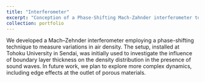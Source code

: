 ```yaml
---
title: "Interferometer"
excerpt: "Conception of a Phase-Shifting Mach-Zahnder interferometer to study thermoacoustic problems<br/><img src='/images/Interferometer.png'>"
collection: portfolio
---
```


We developed a Mach–Zehnder interferometer employing a phase-shifting technique to measure variations in air density. The setup, installed at Tohoku University in Sendai, was initially used to investigate the influence of boundary layer thickness on the density distribution in the presence of sound waves. In future work, we plan to explore more complex dynamics, including edge effects at the outlet of porous materials. 
